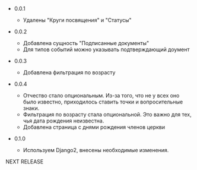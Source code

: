 
* 0.0.1

    * Удалены "Круги посвящения" и "Статусы"

* 0.0.2

    * Добавлена сущность "Подписанные документы"
    * Для типов событий можно указывать подтверждающий доумент

* 0.0.3
    * Добавлена фильтрация по возрасту

* 0.0.4
    * Отчество стало опциональным. Из-за того, что не у всех оно было известно,
      приходилось ставить точки и вопросительные знаки.
    * Фильтрация по возрасту стала опциональной. Это важно для тех, чья дата
      рождения неизвестна.
    * Добавлена страница с днями рождения членов церкви

* 0.1.0
    * Используем Django2, внесены необходимые изменения.

NEXT RELEASE
